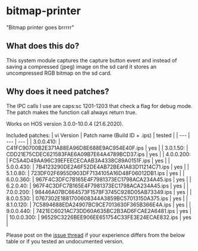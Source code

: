 # bitmap-printer

"Bitmap printer goes brrrrr"

## What does this do?
This system module captures the capture button event and instead of saving a compressed (jpeg) image on the sd card it stores an uncompressed RGB bitmap on the sd card.

## Why does it need patches?
The IPC calls I use are caps:sc 1201-1203 that check a flag for debug mode. The patch makes the function call always return true.

Works on HOS version 3.0.0-10.0.4 (21.6.2020).

Included patches:
| vi Version | Patch name (Build ID + .ips) | tested |
| --- | --- | --- |
| 3.0.0.410: | C41FC90700B2E371A88EA96D8E688E9AC954E40F.ips | yes |
| 3.0.1.50: | CDD21E75CDEC621583FAE6A09B7E64A4789BCD37.ips | yes |
| 4.0.0.200: | FC5A4D49AA96C39EFEECECAAB3A4338C89A0151F.ips | yes |
| 5.0.0.430: | 7B4123290DE2A6F52DE4AB72BEA1A83D11214C71.ips | yes |
| 5.1.0.80: | 723DF02F6955D903DF7134105A16D48F06012DB1.ips | yes |
| 6.0.0.360: | 967F4C3DFC7B165E4F7981373EC1798ACA234A45.ips | yes |
| 6.2.0.40: | 967F4C3DFC7B165E4F7981373EC1798ACA234A45.ips | yes |
| 7.0.0.200: | 98446A07BC664573F1578F3745C928D05AB73349.ips | yes |
| 8.0.0.530: | 0767302E1881700608344A3859BC57013150A375.ips | yes |
| 8.1.0.120: | 7C5894688EDA24907BC9CE7013630F365B366E4A.ips | yes |
| 9.0.0.440: | 7421EC6021AC73DD60A635BC2B3AD6FCAE2A6481.ips | yes |
| 10.0.0.300: | 96529C3226BEE906EE651754C33FE3E24ECAE832.ips | yes |

Please post on the [issue thread](https://github.com/HookedBehemoth/bitmap-printer/issues/1) if your experience differs from the below table or if you tested an undocumented version.
